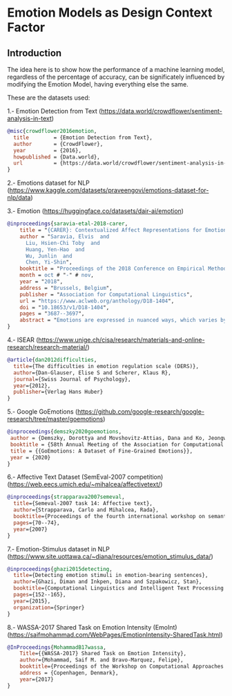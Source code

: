 # Emotion Models as Design Context Factor

## Introduction
The idea here is to show how the performance of a machine learning model, regardless of the percentage of accuracy, can be significately influenced by modifying the Emotion Model, having everything else the same.

These are the datasets used:

1.- Emotion Detection from Text (https://data.world/crowdflower/sentiment-analysis-in-text)
```bibtex
@misc{crowdflower2016emotion,
  title        = {Emotion Detection from Text},
  author       = {CrowdFlower},
  year         = {2016},
  howpublished = {Data.world},
  url          = {https://data.world/crowdflower/sentiment-analysis-in-text}
}
```


2.- Emotions dataset for NLP (https://www.kaggle.com/datasets/praveengovi/emotions-dataset-for-nlp/data)

3.- Emotion (https://huggingface.co/datasets/dair-ai/emotion)

```bibtex
@inproceedings{saravia-etal-2018-carer,
    title = "{CARER}: Contextualized Affect Representations for Emotion Recognition",
    author = "Saravia, Elvis  and
      Liu, Hsien-Chi Toby  and
      Huang, Yen-Hao  and
      Wu, Junlin  and
      Chen, Yi-Shin",
    booktitle = "Proceedings of the 2018 Conference on Empirical Methods in Natural Language Processing",
    month = oct # "-" # nov,
    year = "2018",
    address = "Brussels, Belgium",
    publisher = "Association for Computational Linguistics",
    url = "https://www.aclweb.org/anthology/D18-1404",
    doi = "10.18653/v1/D18-1404",
    pages = "3687--3697",
    abstract = "Emotions are expressed in nuanced ways, which varies by collective or individual experiences, knowledge, and beliefs. Therefore, to understand emotion, as conveyed through text, a robust mechanism capable of capturing and modeling different linguistic nuances and phenomena is needed. We propose a semi-supervised, graph-based algorithm to produce rich structural descriptors which serve as the building blocks for constructing contextualized affect representations from text. The pattern-based representations are further enriched with word embeddings and evaluated through several emotion recognition tasks. Our experimental results demonstrate that the proposed method outperforms state-of-the-art techniques on emotion recognition tasks.",
}
```

4.- ISEAR (https://www.unige.ch/cisa/research/materials-and-online-research/research-material/)

```bibtex
@article{dan2012difficulties,
  title={The difficulties in emotion regulation scale (DERS)},
  author={Dan-Glauser, Elise S and Scherer, Klaus R},
  journal={Swiss Journal of Psychology},
  year={2012},
  publisher={Verlag Hans Huber}
}
```

5.- Google GoEmotions (https://github.com/google-research/google-research/tree/master/goemotions)

```bibtex
@inproceedings{demszky2020goemotions,
 author = {Demszky, Dorottya and Movshovitz-Attias, Dana and Ko, Jeongwoo and Cowen, Alan and Nemade, Gaurav and Ravi, Sujith},
 booktitle = {58th Annual Meeting of the Association for Computational Linguistics (ACL)},
 title = {{GoEmotions: A Dataset of Fine-Grained Emotions}},
 year = {2020}
}
```

6.- Affective Text Dataset (SemEval-2007 competition) (https://web.eecs.umich.edu/~mihalcea/affectivetext/)

```bibtex
@inproceedings{strapparava2007semeval,
  title={Semeval-2007 task 14: Affective text},
  author={Strapparava, Carlo and Mihalcea, Rada},
  booktitle={Proceedings of the fourth international workshop on semantic evaluations (SemEval-2007)},
  pages={70--74},
  year={2007}
}
```
7.- Emotion-Stimulus dataset in NLP (https://www.site.uottawa.ca/~diana/resources/emotion_stimulus_data/)
```bibtex
@inproceedings{ghazi2015detecting,
  title={Detecting emotion stimuli in emotion-bearing sentences},
  author={Ghazi, Diman and Inkpen, Diana and Szpakowicz, Stan},
  booktitle={Computational Linguistics and Intelligent Text Processing: 16th International Conference, CICLing 2015, Cairo, Egypt, April 14-20, 2015, Proceedings, Part II 16},
  pages={152--165},
  year={2015},
  organization={Springer}
}
```

8.- WASSA-2017 Shared Task on Emotion Intensity (EmoInt) (https://saifmohammad.com/WebPages/EmotionIntensity-SharedTask.html)
```bibtex
@InProceedings{MohammadB17wassa,
	Title={{WASSA-2017} Shared Task on Emotion Intensity},
	author={Mohammad, Saif M. and Bravo-Marquez, Felipe},
	booktitle={Proceedings of the Workshop on Computational Approaches to Subjectivity, Sentiment and Social Media Analysis (WASSA)}, 
	address = {Copenhagen, Denmark},
	year={2017}
}
```